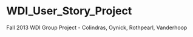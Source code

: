 WDI_User_Story_Project
======================

Fall 2013 WDI Group Project - Colindras, Oynick, Rothpearl, Vanderhoop
